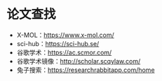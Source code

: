 # 论文查找
- X-MOL：https://www.x-mol.com/
- sci-hub：https://sci-hub.se/
- 谷歌学术：https://ac.scmor.com/
- 谷歌学术镜像：http://scholar.scqylaw.com/
- 兔子搜索：https://researchrabbitapp.com/home